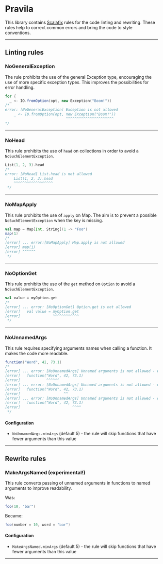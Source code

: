 # Pravila

This library contains [Scalafix](https://scalacenter.github.io/scalafix) rules for the code linting and rewriting. These rules help to correct common errors and bring the code to style conventions.

---

## Linting rules

### NoGeneralException

The rule prohibits the use of the general Exception type, encouraging the use of more specific exception types. This improves the possibilities for error handling.

```scala
for { 
  _ <- IO.fromOption(opt, new Exception("Boom!"))
/*
error: [NoGeneralException] Exception is not allowed
    _ <- IO.fromOption(opt, new Exception("Boom!"))
                            ^^^^^^^^^^^^^^^^^^^^^^
*/
```

---

### NoHead

This rule prohibits the use of `head` on collections in order to avoid a `NoSuchElementException`.


```scala
List(1, 2, 3).head
/*
error: [NoHead] List.head is not allowed
    List(1, 2, 3).head
    ^^^^^^^^^^^^^^^^^^
 */
```

---

### NoMapApply

This rule prohibits the use of `apply` on Map. The aim is to prevent a possible `NoSuchElementException` when the key is missing.


```scala
val map = Map[Int, String](1 -> "Foo")
map(1)
/*
[error] ... error:[NoMapApply] Map.apply is not allowed
[error] map(1)
[error] ^^^^^^
 */
```

---

### NoOptionGet

This rule prohibits the use of the `get` method on `Option` to avoid a `NoSuchElementException`.

```scala
val value = myOption.get
/*
[error] ... error: [NoOptionGet] Option.get is not allowed
[error]   val value = myOption.get
[error]               ^^^^^^^^^^^^
 */
```

---

### NoUnnamedArgs

This rule requires specifying arguments names when calling a function. It makes the code more readable.


```scala
function("Word", 42, 73.1)
/*
[error] ... error: [NoUnnamedArgs] Unnamed arguments is not allowed - word
[error]   function("Word", 42, 73.1)
[error]            ^^^^^^
[error] ... error: [NoUnnamedArgs] Unnamed arguments is not allowed - number
[error]   function("Word", 42, 73.1)
[error]                    ^^
[error] ... error: [NoUnnamedArgs] Unnamed arguments is not allowed - double
[error]   function("Word", 42, 73.1)
[error]                        ^^^^
 */
```

#### Configuration

- `NoUnnamedArgs.minArgs` (default 5) - the rule will skip functions that have fewer arguments than this value

---

## Rewrite rules

### MakeArgsNamed (experimental!)

This rule converts passing of unnamed arguments in functions to named arguments to improve readability.

Was:

```scala
foo(10, "bar")
```
Became:

```scala
foo(number = 10, word = "bar")
```

#### Configuration

- `MakeArgsNamed.minArgs` (default 5) - the rule will skip functions that have fewer arguments than this value

---
